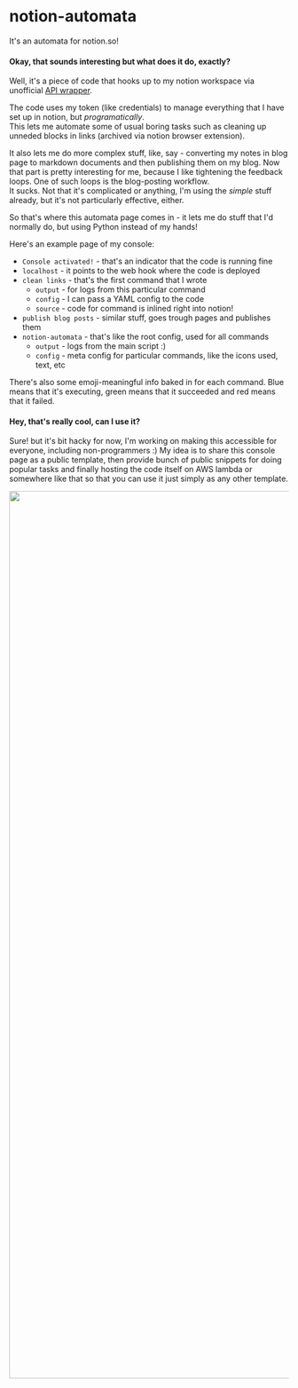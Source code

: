 # notion-automata
It's an automata for notion.so!

#### Okay, that sounds interesting but what does it do, exactly?
Well, it's a piece of code that hooks up to my notion workspace via unofficial [API wrapper](https://github.com/jamalex/notion-py).

The code uses my token (like credentials) to manage everything that I have set up in notion, but _programatically_.  
This lets me automate some of usual boring tasks such as cleaning up unneded blocks in links (archived via notion browser extension).  

It also lets me do more complex stuff, like, say - converting my notes in blog page to markdown documents and then publishing them on my blog.
Now that part is pretty interesting for me, because I like tightening the feedback loops. One of such loops is the blog-posting workflow.  
It sucks. Not that it's complicated or anything, I'm using the _simple_ stuff already, but it's not particularly effective, either.  

So that's where this automata page comes in - it lets me do stuff that I'd normally do, but using Python instead of my hands!

Here's an example page of my console:
- `Console activated!` - that's an indicator that the code is running fine
- `localhost` - it points to the web hook where the code is deployed
- `clean links` - that's the first command that I wrote
  - `output` - for logs from this particular command
  - `config` - I can pass a YAML config to the code
  - `source` - code for command is inlined right into notion!
- `publish blog posts` - similar stuff, goes trough pages and publishes them
- `notion-automata` - that's like the root config, used for all commands
  - `output` - logs from the main script :)
  - `config` - meta config for particular commands, like the icons used, text, etc


There's also some emoji-meaningful info baked in for each command.
Blue means that it's executing, green means that it succeeded and red means that it failed.


#### Hey, that's really cool, can I use it?
Sure! but it's bit hacky for now, I'm working on making this accessible for everyone, including non-programmers :)
My idea is to share this console page as a public template, then provide bunch of public snippets for doing popular tasks
and finally hosting the code itself on AWS lambda or somewhere like that so that you can use it just simply as any other template.


<p align="center"><img width="755" height="1600" src="https://i.imgur.com/884XhCv.png"></p>
